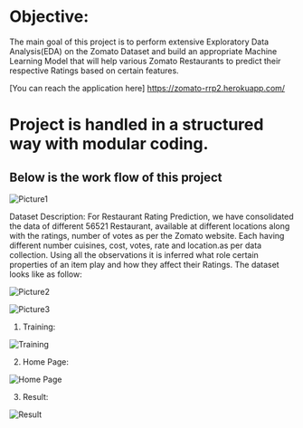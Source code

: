 # Objective:
The main goal of this project is to perform extensive Exploratory Data Analysis(EDA) on the Zomato Dataset and 
build an appropriate Machine Learning Model that will help various Zomato Restaurants to predict their respective Ratings based on certain features.

[You can reach the application here] https://zomato-rrp2.herokuapp.com/

 # Project is handled in a structured way with modular coding.
 
 ## Below is the work flow of this project
 
 ![Picture1](https://user-images.githubusercontent.com/79159314/142645169-beeebd51-c920-4747-8d53-db5003d6e1a3.gif)
 
Dataset Description:
For Restaurant Rating Prediction, we have consolidated the data of different 56521 Restaurant, 
available at different locations along with the ratings, number of votes as per the Zomato website. 
Each having different number cuisines, cost, votes, rate and location.as per data collection. 
Using all the observations it is inferred what role certain properties of an item play and how they affect their Ratings. 
The dataset looks like as follow:

![Picture2](https://user-images.githubusercontent.com/79159314/142670729-cbdaba22-9c93-48c8-be98-1fa91b51cfde.gif)

![Picture3](https://user-images.githubusercontent.com/79159314/142670798-4b397c3a-2cc9-47d0-b8da-179127ec4591.gif)

1)	Training:

![Training](https://user-images.githubusercontent.com/79159314/142671196-4714296b-5429-4d81-a5e4-97d84dbb2085.jpg)

2)	Home Page:

![Home Page](https://user-images.githubusercontent.com/79159314/142671510-a5f76fc9-0077-4b3d-a25e-a4dac3f71c44.jpg)

3)	Result:

![Result](https://user-images.githubusercontent.com/79159314/142671837-901152e2-13a2-40b2-9d7c-747727c959a1.jpg)

